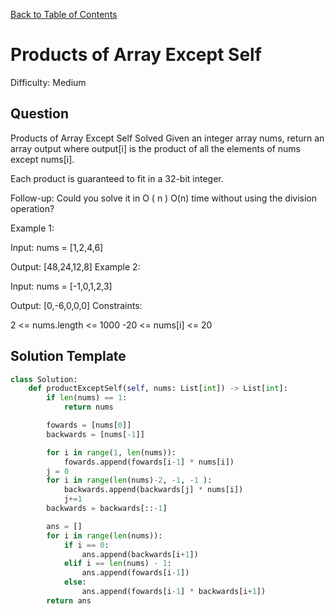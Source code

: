 [Back to Table of Contents](../../README.md)

# Products of Array Except Self
Difficulty: Medium

## Question
Products of Array Except Self
Solved 
Given an integer array nums, return an array output where output[i] is the product of all the elements of nums except nums[i].

Each product is guaranteed to fit in a 32-bit integer.

Follow-up: Could you solve it in 
O
(
n
)
O(n) time without using the division operation?

Example 1:

Input: nums = [1,2,4,6]

Output: [48,24,12,8]
Example 2:

Input: nums = [-1,0,1,2,3]

Output: [0,-6,0,0,0]
Constraints:

2 <= nums.length <= 1000
-20 <= nums[i] <= 20

## Solution Template
```python
class Solution:
    def productExceptSelf(self, nums: List[int]) -> List[int]:
        if len(nums) == 1:
            return nums

        fowards = [nums[0]]
        backwards = [nums[-1]]

        for i in range(1, len(nums)):
            fowards.append(fowards[i-1] * nums[i])
        j = 0 
        for i in range(len(nums)-2, -1, -1 ):
            backwards.append(backwards[j] * nums[i])
            j+=1
        backwards = backwards[::-1]

        ans = []
        for i in range(len(nums)):
            if i == 0:
                ans.append(backwards[i+1])
            elif i == len(nums) - 1:
                ans.append(fowards[i-1])
            else:
                ans.append(fowards[i-1] * backwards[i+1])
        return ans
```
